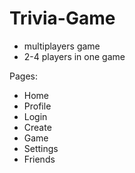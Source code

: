 # Trivia-Game
- multiplayers game
- 2-4 players in one game


Pages:
- Home
- Profile
- Login
- Create 
- Game
- Settings
- Friends
